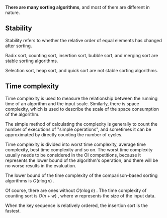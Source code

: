 **There are many sorting algorithms**, and most of them are different in nature.

## Stability

Stability refers to whether the relative order of equal elements has changed after sorting.

Radix sort, counting sort, insertion sort, bubble sort, and merging sort are stable sorting algorithms.

Selection sort, heap sort, and quick sort are not stable sorting algorithms.

## Time complexity

Time complexity is used to measure the relationship between the running time of an algorithm and the input scale. Similarly, there is space complexity, which is used to describe the scale of the space consumption of the algorithm.

The simple method of calculating the complexity is generally to count the number of executions of "simple operations", and sometimes it can be approximated by directly counting the number of cycles.

Time complexity is divided into worst time complexity, average time complexity, best time complexity and so on. The worst time complexity usually needs to be considered in the OI competitions, because it represents the lower bound of the algorithm's operation, and there will be no worse results in the evaluation.

The lower bound of the time complexity of the comparison-based sorting algorithms is $O(n\log n)$ .

Of course, there are ones without $O(n\log n)$ . The time complexity of counting sort is $O(n+w)$ , where $w$ represents the size of the input data.

When the key sequence is relatively ordered, the insertion sort is the fastest.